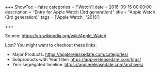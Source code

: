 +++
ShowToc = false
categories = ['Watch']
date = 2016-09-15 00:00:00
description = "Entry for Apple Watch (3rd generation)"
title = "Apple Watch (3rd generation)"
tags = ['Apple Watch', '2016']

+++

Source: https://en.wikipedia.org/wiki/Apple_Watch

Lost?
You might want to checkout these links:
- Major Products: https://applereleasedate.com/categories/
- Subproducts with Year filter: https://applereleasedate.com/tags/
- Year segregated timeline: https://applereleasedate.com/archives/

